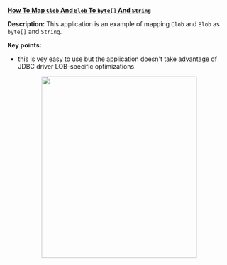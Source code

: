 **[How To Map `Clob` And `Blob` To `byte[]` And `String`](https://github.com/AnghelLeonard/Hibernate-SpringBoot/tree/master/HibernateSpringBootMappingLobToByteString)**
 
**Description:** This application is an example of mapping `Clob` and `Blob` as `byte[]` and `String`. 

**Key points:**
- this is vey easy to use but the application doesn't take advantage of JDBC driver LOB-specific optimizations
     
<a href="https://leanpub.com/java-persistence-performance-illustrated-guide"><p align="center"><img src="https://github.com/AnghelLeonard/Hibernate-SpringBoot/blob/master/Java%20Persistence%20Performance%20Illustrated%20Guide.jpg" height="410" width="350"/></p></a>
